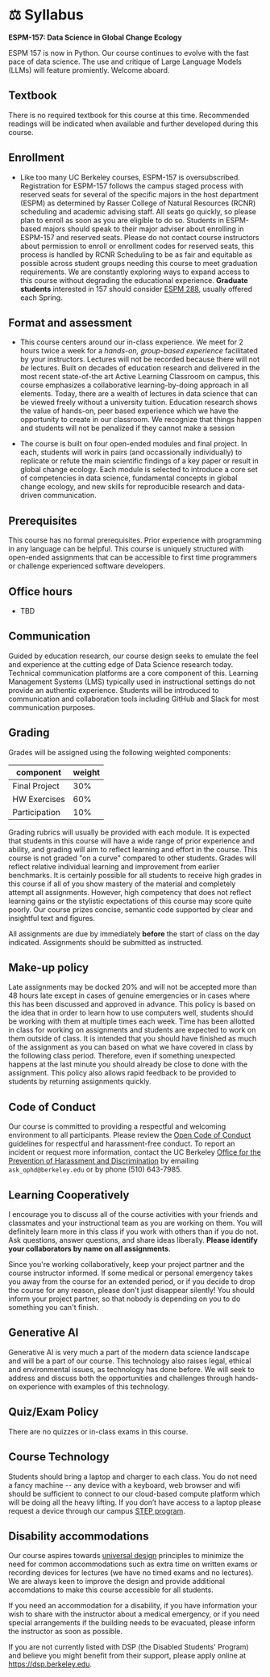 # ⚖ Syllabus

**ESPM-157: Data Science in Global Change Ecology**

ESPM 157 is now in Python. Our course continues to evolve with the fast pace of data science. The use and critique of Large Language Models (LLMs) will feature promiently. Welcome aboard.


## Textbook

There is no required textbook for this course at this time.  Recommended readings will be indicated when available and further developed during this course.

## Enrollment

+ Like too many UC Berkeley courses, ESPM-157 is oversubscribed. Registration for ESPM-157 follows the campus staged process with reserved seats for several of the specific majors in the host department (ESPM) as determined by Rasser College of Natural Resources (RCNR) scheduling and academic advising staff. All seats go quickly, so please plan to enroll as soon as you are eligible to do so. Students in ESPM-based majors should speak to their major adviser about enrolling in ESPM-157 and reserved seats.  Please do not contact course instructors about permission to enroll or enrollment codes for reserved seats, this process is handled by RCNR Scheduling to be as fair and equitable as possible across student groups needing this course to meet graduation requirements.  We are constantly exploring ways to expand access to this course without degrading the educational experience. **Graduate students** interested in 157 should consider [ESPM 288](https://espm-288.carlboettiger.info), usually offered each Spring.

## Format and assessment

+ This course centers around our in-class experience. We meet for 2 hours twice a week for a _hands-on, group-based experience_ facilitated by your instructors. Lectures will not be recorded because there will not _be_ lectures. Built on decades of education research and delivered in the most recent state-of-the art Active Learning Classroom on campus, this course emphasizes a collaborative learning-by-doing approach in all elements. Today, there are a wealth of lectures in data science that can be viewed freely without a university tuition. Education research shows the value of hands-on, peer based experience which we have the opportunity to create in our classroom. We recognize that things happen and students will not be penalized if they cannot make a session

+ The course is built on four open-ended modules and final project.  In each, students will work in pairs (and occassionally individually) to replicate or refute the main scientific findings of a key paper or result in global change ecology.  Each module is selected to introduce a core set of competencies in data science, fundamental concepts in global change ecology, and new skills for reproducible research and data-driven communication.

## Prerequisites

This course has no formal prerequisites. Prior experience with programming in any language can be helpful. This course is uniquely structured with open-ended assignments that can be accessible to first time programmers or challenge experienced software developers. 

## Office hours

+ TBD

## Communication

Guided by education research, our course design seeks to emulate the feel and experience at the cutting edge of Data Science research today. Technical communication platforms are a core component of this. Learning Management Systems (LMS) typically used in instructional settings do not provide an authentic experience. Students will be introduced to communication and collaboration tools including GitHub and Slack for most communication purposes.

## Grading

Grades will be assigned using the following weighted components:

component      | weight   
---------------|-----
Final Project  | 30% 
HW Exercises   | 60% 
Participation  | 10% 

Grading rubrics will usually be provided with each module. 
It is expected that students in this course will have a wide range of prior experience
and ability, and grading will aim to reflect learning and effort in the course.
This course is not graded "on a curve" compared to other students.
Grades will reflect relative individual learning and improvement from earlier benchmarks.
It is certainly possible for all students to receive high grades in this course
if all of you show mastery of the material and completely attempt all assignments.
However, high competency that does not reflect learning gains or the stylistic expectations of this
course may score quite poorly. Our course prizes concise, semantic code supported by clear
and insightful text and figures.

All assignments are due by immediately **before** the start of class on the day indicated. Assignments should be submitted as instructed.

## Make-up policy

Late assignments may be docked 20% and will not be accepted more than 48
hours late except in cases of genuine emergencies
or in cases where this has been discussed and approved in
advance. This policy is based on the idea that in order to learn how to
use computers well, students should be working with them at multiple times
each week. Time has been allotted in class for working on assignments and
students are expected to work on them outside of class. It is intended
that you should have finished as much of the assignment as you can based
on what we have covered in class by the following class period. Therefore,
even if something unexpected happens at the last minute you should already
be close to done with the assignment. This policy also allows rapid
feedback to be provided to students by returning assignments quickly.


## Code of Conduct

Our course is committed to providing a respectful and welcoming 
environment to all participants.  Please review the 
[Open Code of Conduct](http://todogroup.org/opencodeofconduct/)
guidelines for respectful and harassment-free conduct. To report
an incident or request more information, contact the UC Berkeley
[Office for the Prevention of Harassment and Discrimination](https://ophd.berkeley.edu) by emailing `ask_ophd@berkeley.edu` or by phone (510) 643-7985.

## Learning Cooperatively

I encourage you to discuss all of the course activities with your friends
and classmates and your instructional team as you are working on them. 
You will definitely learn more
in this class if you work with others than if you do not. Ask questions,
answer questions, and share ideas liberally. __Please identify your
collaborators by name on all assignments__.

Since you're working collaboratively, keep your project partner and the
course instructor informed. If some medical or personal emergency takes
you away from the course for an extended period, or if you decide to drop
the course for any reason, please don't just disappear silently! You
should inform your project partner, so that nobody is depending on you
to do something you can't finish.

## Generative AI

Generative AI is very much a part of the modern data science landscape and 
will be a part of our course.  This technology also raises legal, ethical
and environmental issues, as technology has done before. We will seek to 
address and discuss both the opportunities and challenges through hands-on
experience with examples of this technology. 

<!--
This course will explore not
only how generative AI can assist (and fail) in programming tasks, but how
we can run language models ourselves and build th into applications safely
and reliably.
-->


## Quiz/Exam Policy

There are no quizzes or in-class exams in this course.


## Course Technology

Students should bring a laptop and charger to each class. You do not need a
fancy machine -- any device with a keyboard, web browser and wifi should be sufficient
to connect to our cloud-based compute platform which will be doing all the heavy lifting.
If you don’t have access to a laptop please request a device through our campus [STEP program](https://studenttech.berkeley.edu/step).


## Disability accommodations

Our course aspires towards [universal design](https://en.wikipedia.org/wiki/Universal_Design_for_Learning)
principles to minimize the need for common accommodations such as extra time on written exams or
recording devices for lectures (we have no timed exams and no lectures).
We are always keen to improve the design and provide additional accomdations to make this course accessible for all students.  

If you need an accommodation for a disability, if you have information your wish to share with 
the instructor about a medical emergency,
or if you need special arrangements if the building needs to be evacuated, please inform the 
instructor as soon as possible.

If you are not currently listed with DSP (the Disabled Students' Program) and believe you might 
benefit from their support, please apply online at https://dsp.berkeley.edu.



